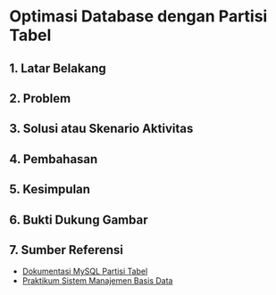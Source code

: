 # Optimasi Database dengan Partisi Tabel

## 1. Latar Belakang
## 2. Problem
## 3. Solusi atau Skenario Aktivitas
## 4. Pembahasan
## 5. Kesimpulan
## 6. Bukti Dukung Gambar
## 7. Sumber Referensi
- [Dokumentasi MySQL Partisi Tabel](https://dev.mysql.com/doc/refman/8.0/en/partitioning.html)  
- [Praktikum Sistem Manajemen Basis Data](https://drive.google.com/file/d/1owdQasYnWgnII95wxeOau5ixu9UYlGoS/view?usp=sharing)
